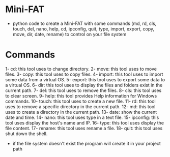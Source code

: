 # Mini-FAT
- python code to create a Mini-FAT with some commands (md, rd, cls, touch, del, nano, help, cd, ipconfig, quit, type, import, export, copy, move, dir, date, rename) to control on your file system
# Commands
1- cd:                   this tool uses to change directory.
2- move:                 this tool uses to move files.
3- copy:                 this tool uses to copy files.
4- import:               this tool uses to import some data from a virtual OS.
5- export:               this tool uses to export some data to a virtual OS.
6- dir:                  this tool uses to display the files and folders exist in the current path.
7- del:                  this tool uses to remove the files.
8- cls:                  this tool uses to clear screen.
9- help:                 this tool provides Help information for Windows commands.
10- touch:               this tool uses to create a new file.
11- rd:                  this tool uses to remove a specific directory in the current path.
12- md:                  this tool uses to create a directory in the current path.
13- date:                show the current date and time.
14- nano:                this tool uses type in a text file.
15- ipconfig:            this tool uses display the host's name and IP.
16- type:                this tool uses display the file content.
17- rename:              this tool uses rename a file.
18- quit:                this tool uses shut down the shell.

- if the file system doesn't exist the program will create it in your project path
